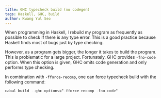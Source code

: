 ```yaml
---
title: GHC typecheck build (no codegen)
tags: Haskell, GHC, build
author: Kwang Yul Seo
---
```


When programming in Haskell, I rebuild my program as frequently as possible to
check if there is any type error. This is a good practice because Haskell finds
most of bugs just by type checking.

However, as a program gets bigger, the longer it takes to build the program.
This is problematic for a large project. Fortunately, GHC provides `-fno-code`
option. When this option is given, GHC omits code generation and only performs
type checking.

In combination with `-fforce-recomp`, one can force typecheck build with the
following command:

```
cabal build --ghc-options="-fforce-recomp -fno-code"
```

